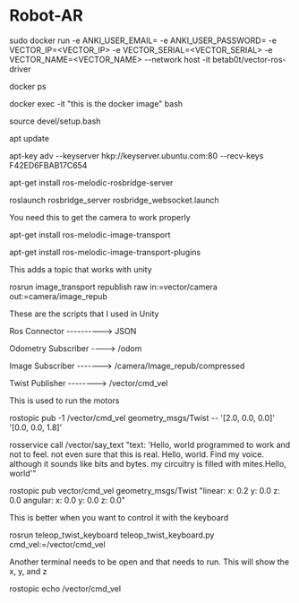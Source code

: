 # Robot-AR

sudo docker run -e ANKI_USER_EMAIL=<EMAIL> -e ANKI_USER_PASSWORD=<PASSWORD> -e VECTOR_IP=<VECTOR_IP> -e VECTOR_SERIAL=<VECTOR_SERIAL> -e VECTOR_NAME=<VECTOR_NAME> --network host -it betab0t/vector-ros-driver

docker ps

docker exec -it "this is the docker image" bash

source devel/setup.bash

apt update

apt-key adv --keyserver hkp://keyserver.ubuntu.com:80 --recv-keys F42ED6FBAB17C654

apt-get install ros-melodic-rosbridge-server

roslaunch rosbridge_server rosbridge_websocket.launch


You need this to get the camera to work properly

apt-get install ros-melodic-image-transport

apt-get install ros-melodic-image-transport-plugins

This adds a topic that works with unity

rosrun image_transport republish raw in:=vector/camera out:=camera/image_repub


These are the scripts that I used in Unity

Ros Connector ----------> JSON

Odometry Subscriber ----> /odom

Image Subscriber -------> /camera/Image_repub/compressed

Twist Publisher --------> /vector/cmd_vel






This is used to run the motors

rostopic pub -1 /vector/cmd_vel geometry_msgs/Twist -- '[2.0, 0.0, 0.0]' '[0.0, 0.0, 1.8]'

rosservice call /vector/say_text "text: 'Hello, world programmed to work and not to feel. not even sure that this is real. Hello, world. Find my voice. although it sounds like bits and bytes. my circuitry is filled with mites.Hello, world'"

rostopic pub vector/cmd_vel geometry_msgs/Twist "linear:
  x: 0.2
  y: 0.0
  z: 0.0
angular:
  x: 0.0
  y: 0.0
  z: 0.0"



This is better when you want to control it with the keyboard

rosrun teleop_twist_keyboard teleop_twist_keyboard.py cmd_vel:=/vector/cmd_vel

Another terminal needs to be open and that needs to run. This will show the x, y, and z

rostopic echo /vector/cmd_vel
